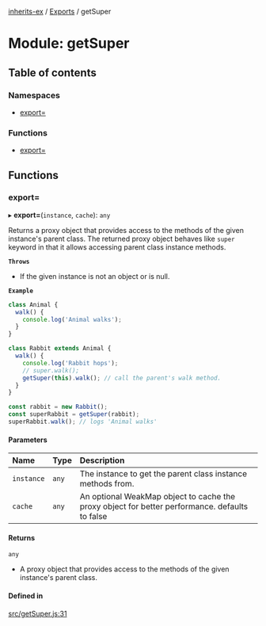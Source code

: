 [inherits-ex](../README.md) / [Exports](../modules.md) / getSuper

# Module: getSuper

## Table of contents

### Namespaces

- [export&#x3D;](getSuper.export_.md)

### Functions

- [export&#x3D;](getSuper.md#export&#x3D;)

## Functions

### export&#x3D;

▸ **export=**(`instance`, `cache`): `any`

Returns a proxy object that provides access to the methods of the given instance's parent class.
The returned proxy object behaves like `super` keyword in that it allows accessing parent class instance methods.

**`Throws`**

- If the given instance is not an object or is null.

**`Example`**

```ts
class Animal {
  walk() {
    console.log('Animal walks');
  }
}

class Rabbit extends Animal {
  walk() {
    console.log('Rabbit hops');
    // super.walk();
    getSuper(this).walk(); // call the parent's walk method.
  }
}

const rabbit = new Rabbit();
const superRabbit = getSuper(rabbit);
superRabbit.walk(); // logs 'Animal walks'
```

#### Parameters

| Name | Type | Description |
| :------ | :------ | :------ |
| `instance` | `any` | The instance to get the parent class instance methods from. |
| `cache` | `any` | An optional WeakMap object to cache the proxy object for better performance. defaults to false |

#### Returns

`any`

- A proxy object that provides access to the methods of the given instance's parent class.

#### Defined in

[src/getSuper.js:31](https://github.com/snowyu/inherits-ex.js/blob/3460e26/src/getSuper.js#L31)
